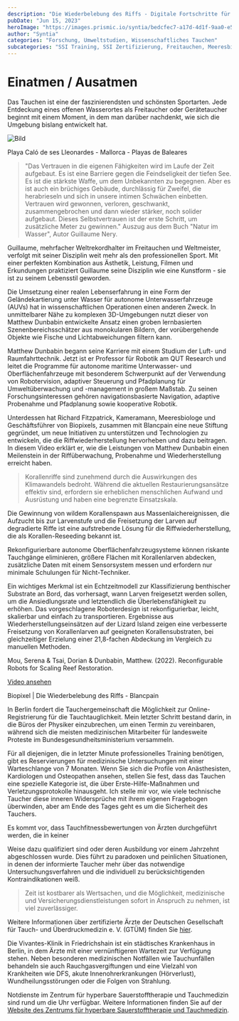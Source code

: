```yaml
---
description: "Die Wiederbelebung des Riffs - Digitale Fortschritte für die Tauchergemeinschaft"
pubDate: "Jun 15, 2023"
heroImage: "https://images.prismic.io/syntia/bedcfec7-a17d-4d1f-9aa0-e5f09f50e386_img_20230521_150357-1.webp?auto=compress,format"
author: "Syntia"
categories: "Forschung, Umweltstudien, Wissenschaftliches Tauchen"
subcategories: "SSI Training, SSI Zertifizierung, Freitauchen, Meeresbiologie, Klassifikationsmodelle, Riff Restaurierung, Klimawandel"
---
```


# **Einatmen / Ausatmen**

Das Tauchen ist eine der faszinierendsten und schönsten Sportarten. Jede Entdeckung eines offenen Wasserortes als Freitaucher oder Gerätetaucher beginnt mit einem Moment, in dem man darüber nachdenkt, wie sich die Umgebung bislang entwickelt hat.

![Bild](https://images.prismic.io/syntia/bedcfec7-a17d-4d1f-9aa0-e5f09f50e386_img_20230521_150357-1.webp?auto=compress,format)

Playa Caló de ses Lleonardes - Mallorca - Playas de Baleares

> "Das Vertrauen in die eigenen Fähigkeiten wird im Laufe der Zeit aufgebaut. Es ist eine Barriere gegen die Feindseligkeit der tiefen See. Es ist die stärkste Waffe, um dem Unbekannten zu begegnen. Aber es ist auch ein brüchiges Gebäude, durchlässig für Zweifel, die herabrieseln und sich in unsere intimen Schwächen einbetten. Vertrauen wird gewonnen, verloren, geschwankt, zusammengebrochen und dann wieder stärker, noch solider aufgebaut. Dieses Selbstvertrauen ist der erste Schritt, um zusätzliche Meter zu gewinnen." Auszug aus dem Buch "Natur im Wasser", Autor Guillaume Nery.

Guillaume, mehrfacher Weltrekordhalter im Freitauchen und Weltmeister, verfolgt mit seiner Disziplin weit mehr als den professionellen Sport. Mit einer perfekten Kombination aus Ästhetik, Leistung, Filmen und Erkundungen praktiziert Guillaume seine Disziplin wie eine Kunstform - sie ist zu seinem Lebensstil geworden.

Die Umsetzung einer realen Lebenserfahrung in eine Form der Geländekartierung unter Wasser für autonome Unterwasserfahrzeuge (AUVs) hat in wissenschaftlichen Operationen einen anderen Zweck. In unmittelbarer Nähe zu komplexen 3D-Umgebungen nutzt dieser von Matthew Dunbabin entwickelte Ansatz einen groben lernbasierten Szenenbereichsschätzer aus monokularen Bildern, der vorübergehende Objekte wie Fische und Lichtabweichungen filtern kann.

Matthew Dunbabin begann seine Karriere mit einem Studium der Luft- und Raumfahrttechnik. Jetzt ist er Professor für Robotik am QUT Research und leitet die Programme für autonome maritime Unterwasser- und Oberflächenfahrzeuge mit besonderem Schwerpunkt auf der Verwendung von Robotervision, adaptiver Steuerung und Pfadplanung für Umweltüberwachung und -management in großem Maßstab. Zu seinen Forschungsinteressen gehören navigationsbasierte Navigation, adaptive Probenahme und Pfadplanung sowie kooperative Robotik.

Unterdessen hat Richard Fitzpatrick, Kameramann, Meeresbiologe und Geschäftsführer von Biopixels, zusammen mit Blancpain eine neue Stiftung gegründet, um neue Initiativen zu unterstützen und Technologien zu entwickeln, die die Riffwiederherstellung hervorheben und dazu beitragen. In diesem Video erklärt er, wie die Leistungen von Matthew Dunbabin einen Meilenstein in der Riffüberwachung, Probenahme und Wiederherstellung erreicht haben.

> Korallenriffe sind zunehmend durch die Auswirkungen des Klimawandels bedroht. Während die aktuellen Restaurierungsansätze effektiv sind, erfordern sie erheblichen menschlichen Aufwand und Ausrüstung und haben eine begrenzte Einsatzskala. 

Die Gewinnung von wildem Korallenspawn aus Massenlaichereignissen, die Aufzucht bis zur Larvenstufe und die Freisetzung der Larven auf degradierte Riffe ist eine aufstrebende Lösung für die Riffwiederherstellung, die als Korallen-Reseeding bekannt ist.

Rekonfigurierbare autonome Oberflächenfahrzeugsysteme können riskante Tauchgänge eliminieren, größere Flächen mit Korallenlarven abdecken, zusätzliche Daten mit einem Sensorsystem messen und erfordern nur minimale Schulungen für Nicht-Techniker.

Ein wichtiges Merkmal ist ein Echtzeitmodell zur Klassifizierung benthischer Substrate an Bord, das vorhersagt, wann Larven freigesetzt werden sollen, um die Ansiedlungsrate und letztendlich die Überlebensfähigkeit zu erhöhen. Das vorgeschlagene Roboterdesign ist rekonfigurierbar, leicht, skalierbar und einfach zu transportieren. Ergebnisse aus Wiederherstellungseinsätzen auf der Lizard Island zeigen eine verbesserte Freisetzung von Korallenlarven auf geeigneten Korallensubstraten, bei gleichzeitiger Erzielung einer 21,8-fachen Abdeckung im Vergleich zu manuellen Methoden.

Mou, Serena & Tsai, Dorian & Dunbabin, Matthew. (2022). Reconfigurable Robots for Scaling Reef Restoration.

[Video ansehen](https://www.youtube.com/embed/pK7oIpWsJKM?version=3&rel=1&showsearch=0&showinfo=1&iv_load_policy=1&fs=1&hl=en-gb&autohide=2&wmode=transparent)

Biopixel | Die Wiederbelebung des Riffs - Blancpain

In Berlin fordert die Tauchergemeinschaft die Möglichkeit zur Online-Registrierung für die Tauchtauglichkeit. Mein letzter Schritt bestand darin, in die Büros der Physiker einzubrechen, um einen Termin zu vereinbaren, während sich die meisten medizinischen Mitarbeiter für landesweite Proteste im Bundesgesundheitsministerium versammeln.

Für all diejenigen, die in letzter Minute professionelles Training benötigen, gibt es Reservierungen für medizinische Untersuchungen mit einer Warteschlange von 7 Monaten. Wenn Sie sich die Profile von Anästhesisten, Kardiologen und Osteopathen ansehen, stellen Sie fest, dass das Tauchen eine spezielle Kategorie ist, die über Erste-Hilfe-Maßnahmen und Verletzungsprotokolle hinausgeht. Ich stelle mir vor, wie viele technische Taucher diese inneren Widersprüche mit ihrem eigenen Fragebogen überwinden, aber am Ende des Tages geht es um die Sicherheit des Tauchers.

Es kommt vor, dass Tauchfitnessbewertungen von Ärzten durchgeführt werden, die in keiner

 Weise dazu qualifiziert sind oder deren Ausbildung vor einem Jahrzehnt abgeschlossen wurde. Dies führt zu paradoxen und peinlichen Situationen, in denen der informierte Taucher mehr über das notwendige Untersuchungsverfahren und die individuell zu berücksichtigenden Kontraindikationen weiß.

> Zeit ist kostbarer als Wertsachen, und die Möglichkeit, medizinische und Versicherungsdienstleistungen sofort in Anspruch zu nehmen, ist viel zuverlässiger.

Weitere Informationen über zertifizierte Ärzte der Deutschen Gesellschaft für Tauch- und Überdruckmedizin e. V. (GTÜM) finden Sie [hier](https://www.gtuem.org/gtuem-taucharzt.html).

Die Vivantes-Klinik in Friedrichshain ist ein städtisches Krankenhaus in Berlin, in dem Ärzte mit einer vernünftigeren Wartezeit zur Verfügung stehen. Neben besonderen medizinischen Notfällen wie Tauchunfällen behandeln sie auch Rauchgasvergiftungen und eine Vielzahl von Krankheiten wie DFS, akute Innenohrerkrankungen (Hörverlust), Wundheilungsstörungen oder die Folgen von Strahlung.

Notdienste im Zentrum für hyperbare Sauerstofftherapie und Tauchmedizin sind rund um die Uhr verfügbar. Weitere Informationen finden Sie auf der [Website des Zentrums für hyperbare Sauerstofftherapie und Tauchmedizin](https://www.vivantes.de/klinikum-im-friedrichshain/fachbereiche/zentren/zentrum-fuer-hyperbare-sauerstofftherapie-und-tauchmedizin).